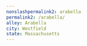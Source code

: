 ```yaml
---
﻿nonslashpermalink2: arabella
permalink2: /arabella/
alley: Arabella
city: Westfield
state: Massachusetts
---
```

